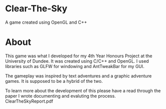 # Clear-The-Sky
A game created using OpenGL and C++

# About

This game was what I developed for my 4th Year Honours Project at the University of Dundee.
It was created using C/C++ and OpenGL. I used libraries such as GLFW for windowing and AntTweakBar
for my GUI.

The gameplay was inspired by text adventures and a graphic adventure games. It is supposed to be a hybrid
of the two.

To learn more about the development of this please have a read through the paper I wrote documenting and evaluting
the process. ClearTheSkyReport.pdf
